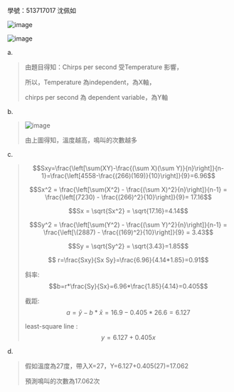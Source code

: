 學號：513717017 沈佩如

![image](https://github.com/user-attachments/assets/2c672d85-e6c0-414c-821f-839a7f2cbed9)

![image](https://github.com/user-attachments/assets/e20ce076-1602-408e-9bb2-339f121f1cb7)

a.

>由題目得知：Chirps per second 受Temperature 影響，
>
>所以，Temperature 為independent，為X軸，
>
>chirps per second 為 dependent variable，為Y軸
>
b.

>![image](https://github.com/user-attachments/assets/350db1cb-0b45-4d54-b470-26b361d33bcb)
>
>由上圖得知，溫度越高，鳴叫的次數越多
>
c.

>$$Sxy=\frac{\left[\sum(XY)-\frac{(\sum X)(\sum Y)}{n}\right]}{n-1}=\frac{\left[4558-\frac{(266)(169)}{10}\right]}{9}=6.96$$
>
>$$Sx^2 = \frac{\left[\sum(X^2) - \frac{(\sum X)^2}{n}\right]}{n-1} =  \frac{\left[(7230) - \frac{(266)^2}{10}\right]}{9}= 17.16$$
>
>$$Sx = \sqrt{Sx^2} = \sqrt{17.16}=4.14$$
>
>$$Sy^2 = \frac{\left[\sum(Y^2) - \frac{(\sum Y)^2}{n}\right]}{n-1}  = \frac{\left[\(2887) - \frac{(169)^2}{10}\right]}{9} = 3.43$$
>
>$$Sy = \sqrt{Sy^2} = \sqrt{3.43}=1.85$$
>
>$$ r=\frac{Sxy}{Sx Sy}=\frac{6.96}{4.14*1.85}=0.91$$
>
>斜率: $$b=r*\frac{Sy}{Sx}=6.96*\frac{1.85}{4.14}=0.405$$   
>
>截距: $$a=\bar{y}-b*\bar{x}=16.9-0.405*26.6=6.127$$
>
>least-square line : $$y=6.127+0.405x$$
>
d.

>假如溫度為27度，帶入X=27，Y=6.127+0.405(27)=17.062
>
>預測鳴叫的次數為17.062次
